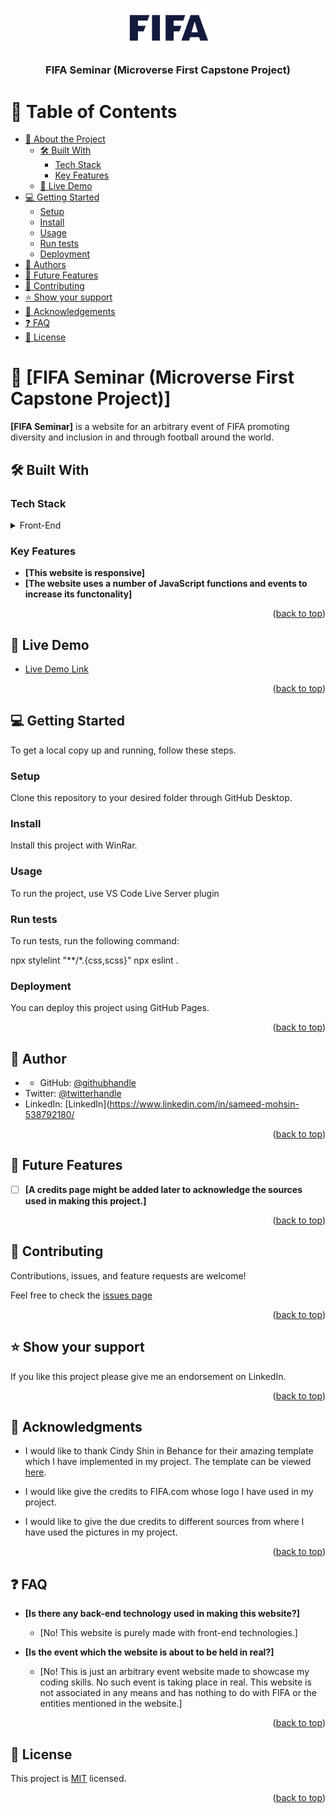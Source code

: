 <a name="readme-top"></a>

<div align="center">
  <img src="./assets/FIFA_logoCroppedRemovedbg.png" alt="logo" width="140"  height="auto" />
  <br/>

  <h3><b>FIFA Seminar (Microverse First Capstone Project)</b></h3>

</div>

# 📗 Table of Contents

- [📖 About the Project](#about-project)
  - [🛠 Built With](#built-with)
    - [Tech Stack](#tech-stack)
    - [Key Features](#key-features)
  - [🚀 Live Demo](#live-demo)
- [💻 Getting Started](#getting-started)
  - [Setup](#setup)
  - [Install](#install)
  - [Usage](#usage)
  - [Run tests](#run-tests)
  - [Deployment](#triangular_flag_on_post-deployment)
- [👥 Authors](#authors)
- [🔭 Future Features](#future-features)
- [🤝 Contributing](#contributing)
- [⭐️ Show your support](#support)
- [🙏 Acknowledgements](#acknowledgements)
- [❓ FAQ](#faq)
- [📝 License](#license)


# 📖 [FIFA Seminar (Microverse First Capstone Project)] <a name="about-project"></a>

**[FIFA Seminar]** is a website for an arbitrary event of FIFA promoting diversity and inclusion in and through football around the world.

## 🛠 Built With <a name="built-with"></a>

### Tech Stack <a name="tech-stack"></a>

<details>
  <summary>Front-End</summary>
  <ul>
    <li><a href="https://html.com/">HTML</a></li>
  </ul>
  <ul>
    <li><a href="https://developer.mozilla.org/en-US/docs/Web/CSS">CSS</a></li>
  </ul>
  <ul>
    <li><a href="https://www.javascript.com/">JavaScript</a></li>
  </ul>
</details>


### Key Features <a name="key-features"></a>

- **[This website is responsive]**
- **[The website uses a number of JavaScript functions and events to increase its functonality]**

<p align="right">(<a href="#readme-top">back to top</a>)</p>


## 🚀 Live Demo <a name="live-demo"></a>

- [Live Demo Link](https://yourdeployedapplicationlink.com)

<p align="right">(<a href="#readme-top">back to top</a>)</p>

## 💻 Getting Started <a name="getting-started"></a>

To get a local copy up and running, follow these steps.

### Setup

Clone this repository to your desired folder through GitHub Desktop.

### Install

Install this project with WinRar.

### Usage

To run the project, use VS Code Live Server plugin

### Run tests

To run tests, run the following command:

npx stylelint "**/*.{css,scss}"
npx eslint .

### Deployment

You can deploy this project using GitHub Pages.

<p align="right">(<a href="#readme-top">back to top</a>)</p>


## 👥 Author <a name="authors"></a>

- - GitHub: [@githubhandle](https://github.com/@sameedmohsin28)
- Twitter: [@twitterhandle](@sameedmohsin22)
- LinkedIn: [LinkedIn](https://www.linkedin.com/in/sameed-mohsin-538792180/

<p align="right">(<a href="#readme-top">back to top</a>)</p>

## 🔭 Future Features <a name="future-features"></a>

- [ ] **[A credits page might be added later to acknowledge the sources used in making this project.]**

<p align="right">(<a href="#readme-top">back to top</a>)</p>

## 🤝 Contributing <a name="contributing"></a>

Contributions, issues, and feature requests are welcome!

Feel free to check the [issues page](https://github.com/sameedmohsin28/Fifa-Seminar-First-Capstone/issues)

<p align="right">(<a href="#readme-top">back to top</a>)</p>

## ⭐️ Show your support <a name="support"></a>

If you like this project please give me an endorsement on LinkedIn.

<p align="right">(<a href="#readme-top">back to top</a>)</p>

## 🙏 Acknowledgments <a name="acknowledgements"></a>

- I would like to thank Cindy Shin in Behance for their amazing template which I have implemented in my project. The template can be viewed [here](https://www.behance.net/adagio07).

- I would like give the credits to FIFA.com whose logo I have used in my project.

- I would like to give the due credits to different sources from where I have used the pictures in my project.

<p align="right">(<a href="#readme-top">back to top</a>)</p>

## ❓ FAQ <a name="faq"></a>

- **[Is there any back-end technology used in making this website?]**

  - [No! This website is purely made with front-end technologies.]

- **[Is the event which the website is about to be held in real?]**

  - [No! This is just an arbitrary event website made to showcase my coding skills. No such event is taking place in real. This website is not associated in any means and has nothing to do with FIFA or the entities mentioned in the website.]

<p align="right">(<a href="#readme-top">back to top</a>)</p>

## 📝 License <a name="license"></a>

This project is [MIT](https://github.com/sameedmohsin28/Fifa-Seminar-First-Capstone/blob/main/LICENSE) licensed.

<p align="right">(<a href="#readme-top">back to top</a>)</p>